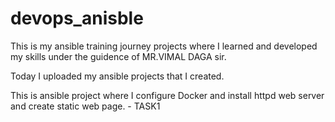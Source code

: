 # devops_anisble

This is my ansible training journey projects where I learned and developed my skills under the guidence of MR.VIMAL DAGA sir.

Today I uploaded my ansible projects that I created.

This is ansible project where I configure Docker and install httpd web server and create static web page. - TASK1
